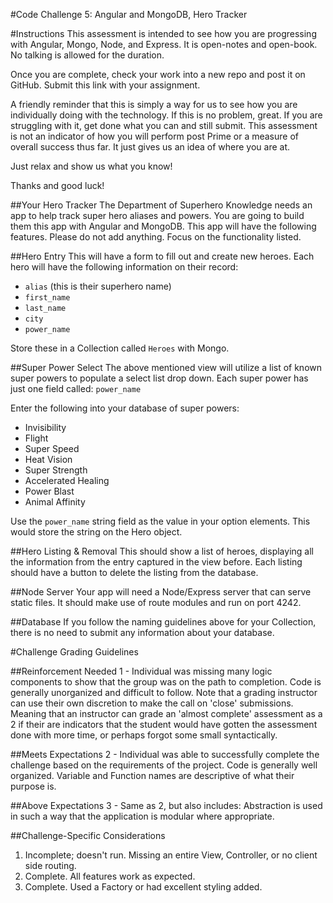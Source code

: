 #Code Challenge 5: Angular and MongoDB, Hero Tracker

#Instructions
This assessment is intended to see how you are progressing with Angular, Mongo, Node, and Express. It is open-notes and open-book. No talking is allowed for the duration.

Once you are complete, check your work into a new repo and post it on GitHub. Submit this link with your assignment.

A friendly reminder that this is simply a way for us to see how you are individually doing with the technology. If this is no problem, great. If you are struggling with it, get done what you can and still submit. This assessment is not an indicator of how you will perform post Prime or a measure of overall success thus far. It just gives us an idea of where you are at.

Just relax and show us what you know!

Thanks and good luck!

##Your Hero Tracker
The Department of Superhero Knowledge needs an app to help track super hero aliases and powers. You are going to build them this app with Angular and MongoDB. This app will have the following features. Please do not add anything. Focus on the functionality listed.

##Hero Entry
This will have a form to fill out and create new heroes. Each hero will have the following information on their record:

* ```alias```  (this is their superhero name)
* ```first_name```
* ```last_name```
* ```city```
* ```power_name```

Store these in a Collection called ```Heroes``` with Mongo.

##Super Power Select
The above mentioned view will utilize a list of known super powers to populate a select list drop down. 
Each super power has just one field called: ```power_name```

Enter the following into your database of super powers:

* Invisibility
* Flight
* Super Speed
* Heat Vision
* Super Strength
* Accelerated Healing
* Power Blast
* Animal Affinity

Use the ```power_name``` string field as the value in your option elements. This would store the string on the Hero object. 


##Hero Listing & Removal
This should show a list of heroes, displaying all the information from the entry captured in the view before.
Each listing should have a button to delete the listing from the database.

##Node Server
Your app will need a Node/Express server that can serve static files. It should make use of route modules and run on port 4242.

##Database
If you follow the naming guidelines above for your Collection, there is no need to submit any information about your database.



#Challenge Grading Guidelines

##Reinforcement Needed
1 - Individual was missing many logic components to show that the group was on the path to completion. Code is generally unorganized and difficult to follow. Note that a grading instructor can use their own discretion to make the call on 'close' submissions. Meaning that an instructor can grade an 'almost complete' assessment as a 2 if their are indicators that the student would have gotten the assessment done with more time, or perhaps forgot some small syntactically. 

##Meets Expectations
2 - Individual was able to successfully complete the challenge based on the requirements of the project. Code is generally well organized. Variable and Function names are descriptive of what their purpose is. 

##Above Expectations
3 - Same as 2, but also includes: Abstraction is used in such a way that the application is modular where appropriate. 

##Challenge-Specific Considerations
1. Incomplete; doesn't run. Missing an entire View, Controller, or no client side routing.
2. Complete. All features work as expected.
3. Complete. Used a Factory or had excellent styling added.
